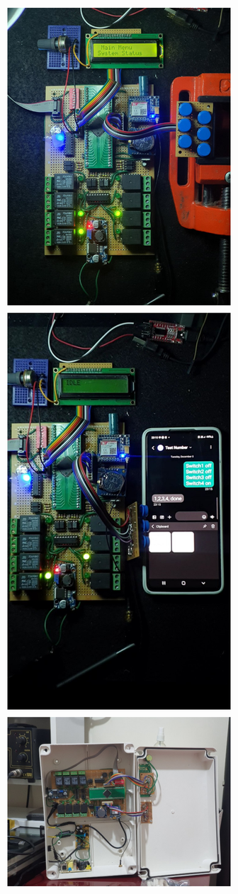 ![Alt Text](https://github.com/RASM80/SmartRelayController/blob/main/images/overview.jpg?raw=true)

![Alt Text](https://github.com/RASM80/SmartRelayController/blob/main/images/sms_test.jpg?raw=true)

![Alt Text](https://github.com/RASM80/SmartRelayController/blob/main/images/package.jpg?raw=true)


